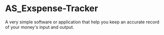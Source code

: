 # AS_Exspense-Tracker
A very simple software or application that help you keep an accurate record of your money's input and output.
